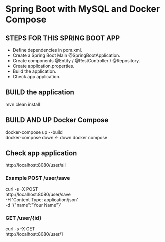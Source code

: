 # Spring Boot with MySQL and Docker Compose

## STEPS FOR THIS SPRING BOOT APP
- Define dependencies in pom.xml.
- Create a Spring Boot Main @SpringBootApplication.
- Create components @Entity / @RestController / @Repository.
- Create application.properties.
- Build the application.
- Check app application.

## BUILD the application 
mvn clean install

## BUILD AND UP Docker Compose 
docker-compose up --build   
docker-compose down <- down docker compose     

## Check app application 
http://localhost:8080/user/all

### Example POST /user/save 
curl -s -X POST \
  http://localhost:8080/user/save \
  -H 'Content-Type: application/json' \
  -d '{"name":"Your Name"}'


### GET /user/{id}
curl -s -X GET \
  http://localhost:8080/user/1
